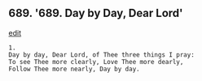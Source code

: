 
## 689.  '689. Day by Day, Dear Lord'
[edit](https://docs.google.com/document/d/10UmXbz7gdd0n1lNqm4LwV1EtO8FwcbqO/edit?mode=html)






    1.
    Day by day, Dear Lord, of Thee three things I pray:
    To see Thee more clearly, Love Thee more dearly,
    Follow Thee more nearly, Day by day.
